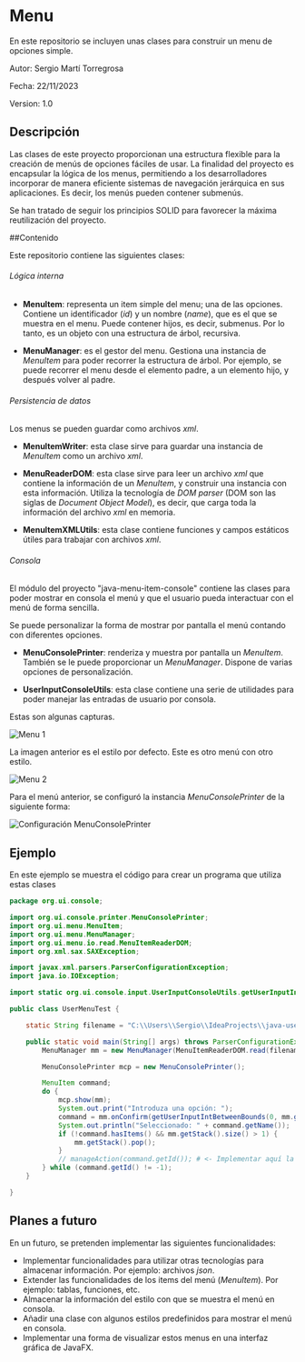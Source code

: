 # Menu

En este repositorio se incluyen unas clases para construir un menu de opciones simple. 

Autor: Sergio Martí Torregrosa

Fecha: 22/11/2023

Version: 1.0

## Descripción

Las clases de este proyecto proporcionan una estructura flexible para la creación de menús de opciones fáciles de usar. 
La finalidad del proyecto es encapsular la lógica de los menus, permitiendo a los desarrolladores incorporar de manera 
eficiente sistemas de navegación jerárquica en sus aplicaciones. Es decir, los menús pueden contener submenús.
 
Se han tratado de seguir los principios SOLID para favorecer la máxima reutilización del proyecto.

##Contenido

Este repositorio contiene las siguientes clases:

###### Lógica interna
- **MenuItem**: representa un item simple del menu; una de las opciones. Contiene un identificador (*id*) y un nombre 
  (*name*), que es el que se muestra en el menu. Puede contener hijos, es decir, submenus. Por lo tanto, es un objeto 
  con una estructura de árbol, recursiva.
    
- **MenuManager**: es el gestor del menu. Gestiona una instancia de *MenuItem* para poder recorrer la estructura de árbol. 
  Por ejemplo, se puede recorrer el menu desde el elemento padre, a un elemento hijo, y después volver al padre.

###### Persistencia de datos

Los menus se pueden guardar como archivos *xml*.

- **MenuItemWriter**: esta clase sirve para guardar una instancia de *MenuItem* como un archivo *xml*.

- **MenuReaderDOM**: esta clase sirve para leer un archivo *xml* que contiene la información de un *MenuItem*, y 
  construir una instancia con esta información. Utiliza la tecnología de *DOM parser* (DOM son las siglas de 
  *Document Object Model*), es decir, que carga toda la información del archivo *xml* en memoria.
  
- **MenuItemXMLUtils**: esta clase contiene funciones y campos estáticos útiles para trabajar con archivos *xml*.

###### Consola

El módulo del proyecto "java-menu-item-console" contiene las clases para poder mostrar en consola el menú y que el 
usuario pueda interactuar con el menú de forma sencilla.

Se puede personalizar la forma de mostrar por pantalla el menú contando con diferentes opciones.

- **MenuConsolePrinter**: renderiza y muestra por pantalla un *MenuItem*. También se le puede proporcionar un 
  *MenuManager*. Dispone de varias opciones de personalización.
  
- **UserInputConsoleUtils**: esta clase contiene una serie de utilidades para poder manejar las entradas de usuario 
  por consola.
  
Estas son algunas capturas.

![Menu 1](C:\Users\Sergio\IdeaProjects\java-user-interface\captures\captura_01.PNG)

La imagen anterior es el estilo por defecto. Este es otro menú con otro estilo.

![Menu 2](C:\Users\Sergio\IdeaProjects\java-user-interface\captures\captura_02.PNG)

Para el menú anterior, se configuró la instancia *MenuConsolePrinter* de la siguiente forma:

![Configuración MenuConsolePrinter](C:\Users\Sergio\IdeaProjects\java-user-interface\captures\Configuracion_MenuConsolePrinter.PNG)

## Ejemplo

En este ejemplo se muestra el código para crear un programa que utiliza estas clases

```java
package org.ui.console;

import org.ui.console.printer.MenuConsolePrinter;
import org.ui.menu.MenuItem;
import org.ui.menu.MenuManager;
import org.ui.menu.io.read.MenuItemReaderDOM;
import org.xml.sax.SAXException;

import javax.xml.parsers.ParserConfigurationException;
import java.io.IOException;

import static org.ui.console.input.UserInputConsoleUtils.getUserInputIntBetweenBounds;

public class UserMenuTest {

    static String filename = "C:\\Users\\Sergio\\IdeaProjects\\java-user-interface\\files\\menu_magic_test.xml";

    public static void main(String[] args) throws ParserConfigurationException, IOException, SAXException {
        MenuManager mm = new MenuManager(MenuItemReaderDOM.read(filename));

        MenuConsolePrinter mcp = new MenuConsolePrinter();

        MenuItem command;
        do {
            mcp.show(mm);
            System.out.print("Introduza una opción: ");
            command = mm.onConfirm(getUserInputIntBetweenBounds(0, mm.getPeekNumChildren()) - 1);
            System.out.println("Seleccionado: " + command.getName());
            if (!command.hasItems() && mm.getStack().size() > 1) {
                mm.getStack().pop();
            }
            // manageAction(command.getId()); # <- Implementar aquí la acción de cada opción
        } while (command.getId() != -1);
    }

}
```

## Planes a futuro

En un futuro, se pretenden implementar las siguientes funcionalidades:

- Implementar funcionalidades para utilizar otras tecnologías para almacenar información. Por ejemplo: archivos *json*.
- Extender las funcionalidades de los items del menú (*MenuItem*). Por ejemplo: tablas, funciones, etc.
- Almacenar la información del estilo con que se muestra el menú en consola.
- Añadir una clase con algunos estilos predefinidos para mostrar el menú en consola.
- Implementar una forma de visualizar estos menus en una interfaz gráfica de JavaFX.